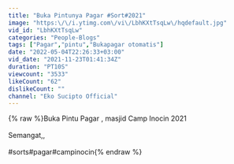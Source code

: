 ```yaml
---
title: "Buka Pintunya Pagar #Sort#2021"
image: "https:\/\/i.ytimg.com\/vi\/LbhKXtTsqLw\/hqdefault.jpg"
vid_id: "LbhKXtTsqLw"
categories: "People-Blogs"
tags: ["Pagar","pintu","Bukapagar otomatis"]
date: "2022-05-04T22:26:33+03:00"
vid_date: "2021-11-23T01:41:34Z"
duration: "PT10S"
viewcount: "3533"
likeCount: "62"
dislikeCount: ""
channel: "Eko Sucipto Official"
---
```

{% raw %}Buka Pintu Pagar , masjid Camp Inocin 2021<br /><br />Semangat,,<br /><br />#sorts#pagar#campinocin{% endraw %}

